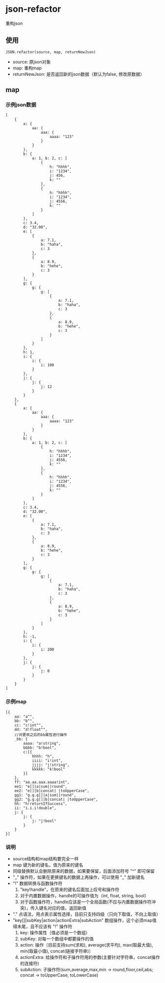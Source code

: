 # json-refactor

重构json

## 使用
```
JSON.refactor(source, map, returnNewJson)
```
* source: 原json对象
* map: 重构map
* returnNewJson: 是否返回新的json数据（默认为false, 修改原数据）

## map

### 示例json数据

```
[
	{
		a: {
			aa: {
				aaa: {
					aaaa: "123"
				}
			}
		},
		b: {
			a: 1, b: 2, c: [
				{
					h: "hhhh",
					i: "1234",
					j: 456,
					k: ""
				},
				{
					h: "hhhh",
					i: "1234",
					j: 4556,
					k: ""
				}
			]
		},
		c: 3.4,
		d: "32.00",
		e: [
			{
				a: 7.1,
				b: "haha",
				c: 3
			},
			{
				a: 8.9,
				b: "hehe",
				c: 3
			}
		],
		g: {
			g: {
				g: [
					{
						a: 7.1,
						b: "haha",
						c: 3
					},
					{
						a: 8.9,
						b: "hehe",
						c: 3
					}
				]
			}
		},
		h: 1,
		i: {
			i: {
				i: 100
			}
		},
		j: {
			j: {
				j: 12
			}
		}
	},
	{
		a: {
			aa: {
				aaa: {
					aaaa: "123"
				}
			}
		},
		b: {
			a: 1, b: 2, c: [
				{
					h: "hhhh",
					i: "1234",
					j: 4556,
					k: ""
				},
				{
					h: "hhhh",
					i: "1234",
					j: 4556,
					k: ""
				}
			]
		},
		c: 3.4,
		d: "32.00",
		e: [
			{
				a: 7.1,
				b: "haha",
				c: 3
			},
			{
				a: 8.9,
				b: "hehe",
				c: 3
			}
		],
		g: {
			g: {
				g: [
					{
						a: 7.1,
						b: "haha",
						c: 3
					},
					{
						a: 8.9,
						b: "hehe",
						c: 3
					}
				]
			}
		},
		h: -1,
		i: {
			i: {
				i: 200
			}
		},
		j: {
			j: {
				j: 0
			}
		}
	}
]
```
### 示例map
```
[{
	aa: "a^",
	bb: "b^",
	cc: "c!int^",
	dd: "d!float^",
	//对更改之后的bb属性进行操作
	_bb: {
		aaaa: "a!string",
		bbbb: "b!bool",
		c:[{
			hhhh: "h",
			iiii: "i!int",
			jjjj: "j!string",
			kkkkk: "k!bool"
		}]
	},
	ff: "aa.aa.aaa.aaaa!int",
	ee1: "e[]|a|sum||round",
	ee2: "e[]|b|concat| |toUpperCase",
	gg1: "g.g.g[]|a|sum||round",
	gg2: "g.g.g[]|b|concat| |toUpperCase",
	hh: "h!returnIfSuccess",
	ii: "i.i.i!double",
	j: {
		j: {
			j: "j!bool"
		}
	}
}]
```
###  说明

* source结构和map结构要完全一样
* map 键为新的键名，值为原来的键名
* 同级替换默认会删除原来的数据，如果要保留，后面添加符号 "^" 即可保留
* "\_" 操作符，如果在更换键名的数据上再操作，可以使用 "\_" 加新键名
* "!" 数据转换与函数操作符
  1. "key!handle"，在原来的键名后面加上叹号和操作符
  2. 对于内置数据操作，handle的可操作值为（int, float, string, bool）
  3. 对于函数操作符，handle应该是一个全局函数(不应与内置数据操作符冲突)，传入键名对应的值，返回新值
* "." 点语法，用点表示属性选择，目前只支持四级（只向下取值，不向上取值）
* "key[]|subKey|action|actionExtra|subAction" 数组操作，这个必须map值得末尾，且不应该有 "!" 操作符
  1. key: 操作属性（值必须是一个数组）
  2. subKey: 对每一个数组中都要操作的值
  3. action: 操作（目前支持sum(求和), average(求平均), max(取最大值), min(取最小值), concat(链接字符串)）
  4. actionExtra: 给操作符和子操作符用的参数(主要针对字符串，concat操作的连接符)
  5. subAction: 子操作符(sum,average,max,min -> round,floor,ceil,abs; concat -> toUpperCase, toLowerCase)